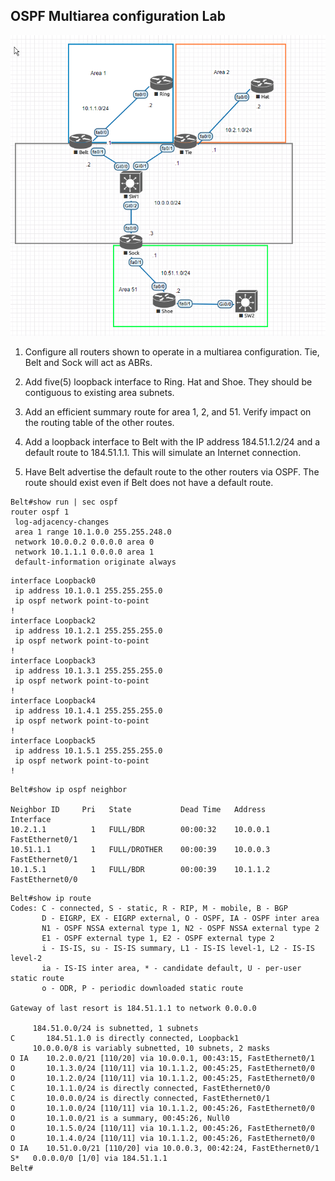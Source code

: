 ## OSPF Multiarea configuration Lab

<img src=images\2017-10-04_20-05-33.png>

1. Configure all routers shown to operate in a multiarea configuration. Tie, Belt and Sock will act as ABRs.

2. Add five(5) loopback interface to Ring. Hat and Shoe. They should be contiguous to existing area subnets.

3. Add an efficient summary route for area 1, 2, and 51. Verify impact on the routing table of the other routes.

4. Add a loopback interface to Belt with the IP address 184.51.1.2/24 and a default route to 184.51.1.1. This will simulate an Internet connection.

5. Have Belt advertise the default route to the other routers via OSPF. The route should exist even if Belt does not have a default route.

```
Belt#show run | sec ospf
router ospf 1
 log-adjacency-changes
 area 1 range 10.1.0.0 255.255.248.0
 network 10.0.0.2 0.0.0.0 area 0
 network 10.1.1.1 0.0.0.0 area 1
 default-information originate always
```

```
interface Loopback0
 ip address 10.1.0.1 255.255.255.0
 ip ospf network point-to-point
!
interface Loopback2
 ip address 10.1.2.1 255.255.255.0
 ip ospf network point-to-point
!
interface Loopback3
 ip address 10.1.3.1 255.255.255.0
 ip ospf network point-to-point
!
interface Loopback4
 ip address 10.1.4.1 255.255.255.0
 ip ospf network point-to-point
!
interface Loopback5
 ip address 10.1.5.1 255.255.255.0
 ip ospf network point-to-point
!
```

```
Belt#show ip ospf neighbor 

Neighbor ID     Pri   State           Dead Time   Address         Interface
10.2.1.1          1   FULL/BDR        00:00:32    10.0.0.1        FastEthernet0/1
10.51.1.1         1   FULL/DROTHER    00:00:39    10.0.0.3        FastEthernet0/1
10.1.5.1          1   FULL/BDR        00:00:39    10.1.1.2        FastEthernet0/0
```

```
Belt#show ip route 
Codes: C - connected, S - static, R - RIP, M - mobile, B - BGP
       D - EIGRP, EX - EIGRP external, O - OSPF, IA - OSPF inter area 
       N1 - OSPF NSSA external type 1, N2 - OSPF NSSA external type 2
       E1 - OSPF external type 1, E2 - OSPF external type 2
       i - IS-IS, su - IS-IS summary, L1 - IS-IS level-1, L2 - IS-IS level-2
       ia - IS-IS inter area, * - candidate default, U - per-user static route
       o - ODR, P - periodic downloaded static route

Gateway of last resort is 184.51.1.1 to network 0.0.0.0

     184.51.0.0/24 is subnetted, 1 subnets
C       184.51.1.0 is directly connected, Loopback1
     10.0.0.0/8 is variably subnetted, 10 subnets, 2 masks
O IA    10.2.0.0/21 [110/20] via 10.0.0.1, 00:43:15, FastEthernet0/1
O       10.1.3.0/24 [110/11] via 10.1.1.2, 00:45:25, FastEthernet0/0
O       10.1.2.0/24 [110/11] via 10.1.1.2, 00:45:25, FastEthernet0/0
C       10.1.1.0/24 is directly connected, FastEthernet0/0
C       10.0.0.0/24 is directly connected, FastEthernet0/1
O       10.1.0.0/24 [110/11] via 10.1.1.2, 00:45:26, FastEthernet0/0
O       10.1.0.0/21 is a summary, 00:45:26, Null0
O       10.1.5.0/24 [110/11] via 10.1.1.2, 00:45:26, FastEthernet0/0
O       10.1.4.0/24 [110/11] via 10.1.1.2, 00:45:26, FastEthernet0/0
O IA    10.51.0.0/21 [110/20] via 10.0.0.3, 00:42:24, FastEthernet0/1
S*   0.0.0.0/0 [1/0] via 184.51.1.1
Belt#
```